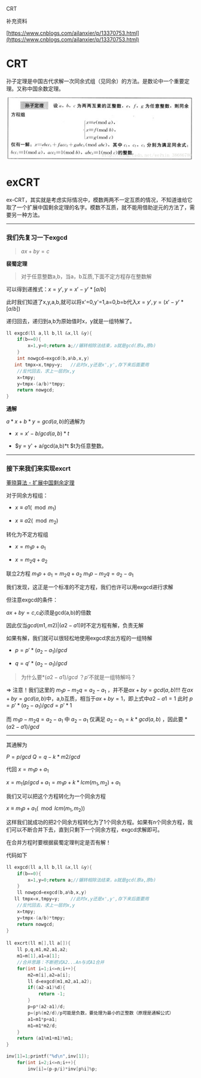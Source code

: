 CRT

补充资料

[https://www.cnblogs.com/ailanxier/p/13370753.html](https://www.cnblogs.com/ailanxier/p/13370753.html)

# CRT

孙子定理是中国古代求解一次同余式组（见同余）的方法。是数论中一个重要定理。又称中国余数定理。

![343_1576490077743_2B4D67EE859892B169FF34D4BA697A72](CRT与exCRT/343_1576490077743_2B4D67EE859892B169FF34D4BA697A72)

# exCRT

ex-CRT，其实就是考虑实际情况中，模数两两不一定互质的情况，不知道谁给它取了一个扩展中国剩余定理的名字。模数不互质，就不能用借助逆元的方法了，需要另一种方法。

---

### **我们先复习一下exgcd**

> $ax+by=c$

**裴蜀定理**

> 对于任意整数a,b，当a，b互质,下面不定方程存在整数解

可以得到递推式：$x=y',y=x'-y'*[a/b]$

此时我们知道了x,y,a,b,就可以将x'=0,y'=1,a=0,b=b代入$x=y',y=(x'-y'*[a/b])$

递归回去，递归到a,b为原始值时x，y就是一组特解了。

```C++
ll exgcd(ll a,ll b,ll &x,ll &y){
	if(b==0){
		x=1,y=0;return a;//辗转相除法结束，a就是gcd(原a,原b)
	}
	int nowgcd=exgcd(b,a%b,x,y)
   int tmpx=x,tmpy=y;	//此时x,y还是x',y',存下来后面要用
	//反代回去，求上一层的x,y
	x=tmpy;
	y=tmpx-(a/b)*tmpy;
	return nowgcd;
}
```

**通解**

$a*x + b*y = gcd(a,b)$的通解为

- $x = x' - b/gcd(a,b)*t$

- $y = y' + a/gcd(a,b)*t 
$t为任意整数。

---

### **接下来我们来实现excrt**

[董晓算法 - 扩展中国剩余定理](https://www.bilibili.com/video/BV1Ut4y1F7HG)

对于同余方程组：

- $x≡a1(\mod m_1)$

- $x≡a2(\mod m_2)$

转化为不定方程组

- $x=m_1p+a_1$

- $x=m_2q+a_2$

联立2方程
$m_1p+a_1=m_2q+a_2$
$m_1p-m_2q=a_2-a_1$

我们发现，这正是一个标准的不定方程，我们也许可以用exgcd进行求解

但注意exgcd的条件：

$ax+by=c$,c必须是gcd(a,b)的倍数

因此仅当$gcd(m1,m2)|(a2-a1)$时不定方程有解，负责无解

如果有解，我们就可以很轻松地使用exgcd求出方程的一组特解

- $p=p'*(a_2-a_1)/gcd$

- $q=q'*(a_2-a_1)/gcd$

> 为什么要$*(a2-a1)/gcd$ ？$p'$不就是一组特解吗？

=> 注意！我们这里的  $m_1p-m_2q=a_2-a_1$ ，并不是$ax+by=gcd(a,b)$!!!
在$ax+by=gcd(a,b)$中，a,b互质，相当于$ax+by=1$，即上式中$a2-a1=1$
此时 $p=p'*(a_2-a_1)/gcd=p'*1$

而 $m_1p-m_2q=a_2-a_1$ 中 $a_2-a_1$ 仅满足 $a_2-a_1=k*gcd(a,b)$ ，因此要 $*(a2-a1)/gcd$

---

其通解为

$P=p/gcd$
$Q=q-k*m2/gcd$

代回 $x=m_1p+a_1$

$x=m_1(p/gcd+a_1=m_1p+k*lcm(m_1,m_2)+a_1$

我们又可以把这个方程转化为一个同余方程

$x≡m_1p+a_1(\mod lcm(m_1,m_2))$

这样我们就成功的把2个同余方程转化为了1个同余方程。如果有n个同余方程，我们可以不断合并下去，直到只剩下一个同余方程，exgcd求解即可。

在合并方程时要根据裴蜀定理判定是否有解！

代码如下

```C++
ll exgcd(ll a,ll b,ll &x,ll &y){
	if(b==0){
		x=1,y=0;return a;//辗转相除法结束，a就是gcd(原a,原b)
	}
	ll nowgcd=exgcd(b,a%b,x,y)
   ll tmpx=x,tmpy=y;	//此时x,y还是x',y',存下来后面要用
	//反代回去，求上一层的x,y
	x=tmpy;
	y=tmpx-(a/b)*tmpy;
	return nowgcd;
}

ll excrt(ll m[],ll a[]){
	ll p,q,m1,m2,a1,a2;
	m1=m[1],a1=a[1];
    //合并思路：不断把式A2...An与式A1合并
	for(int i=1;i<=n;i++){
		m2=m[i],a2=a[i];
		ll d=exgcd(m1,m2,a1,a2);
		if((a2-a1)%d){
			return -1;
		}
		p=p*(a2-a1)/d;
		p=(p%(m2/d)/p可能是负数，要处理为最小的正整数（原理是通解公式）
		a1=m1*p+a1;
		m1=m1*m2/d;
	}
	return (a1%m1+m1)%m1;
}
```

```C++
inv[1]=1;printf("%d\n",inv[1]);
 	for(int i=2;i<=n;i++){
 		inv[i]=(p-p/i)*inv[p%i]%p;
```

